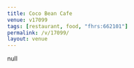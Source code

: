 ```yaml
---
title: Coco Bean Cafe
venue: v17099
tags: [restaurant, food, "fhrs:662101"]
permalink: /v/17099/
layout: venue
---
```

null